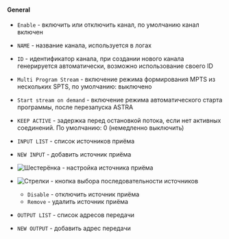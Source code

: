 #### General

- `Enable` - включить или отключить канал, по умолчанию канал включен

- `NAME` - название канала, используется в логах

- `ID` - идентификатор канала, при создании нового канала генерируется автоматически, возможно использование своего ID

- `Multi Program Stream` - включение режима формирования MPTS из нескольких SPTS, по умолчанию: выключено

- `Start stream on demand` - включение режима автоматического старта программы, после перезапуска ASTRA

- `KEEP ACTIVE` - задержка перед остановкой потока, если нет активных соединений. По умолчанию: 0 (немедленно выключить)

- `INPUT LIST` - список источников приёма

- `NEW INPUT` - добавить источник приёма

- ![Шестерёнка](http://i12.pixs.ru/storage/5/0/5/shesterenk_2358084_27824505.png) - настройка источника приёма

- ![Стрелки](http://i12.pixs.ru/storage/1/7/8/shesterenk_6349666_27824178.png) - кнопка выбора последовательности источников  
  - `Disable` - отключить источник приёма
  - `Remove` - удалить источник приёма




- `OUTPUT LIST` - список адресов передачи

- `NEW OUTPUT` - добавить адрес передачи 


